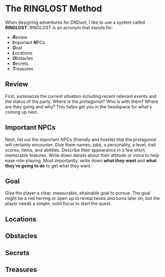 # The RINGLOST Method
When designing adventures for _DNDuet_, I like to use a system called **RINGLOST**. RINGLOST is an acronym that stands for:

- ***R***eview
- ***I***mportant ***N***PCs
- ***G***oal
- ***L***ocations
- ***O***bstacles
- ***S***ecrets
- ***T***reasures

## Review
First, summarize the current situation including recent relevant events and the status of the party. Where is the protagonist? Who is with them? Where are they going and why? This helps get you in the headspace for what's coming up next.

## Important NPCs
Next, list out the important NPCs (friendly and hostile) that the protagonist will certainly encounter. Give them names, jobs, a personality, a level, trait scores, items, and abilities. Describe their appearance in a few short, memorable features. Write down details about their attitude or voice to help ease role-playing. Most importantly, write down **what they want** and **what they're going to do** to get what they want.

## Goal
Give the player a clear, measurable, attainable goal to pursue. The goal might be a red herring or open up to reveal twists and turns later on, but the player needs a simple, solid focus to start the quest.

## Locations


## Obstacles


## Secrets


## Treasures
